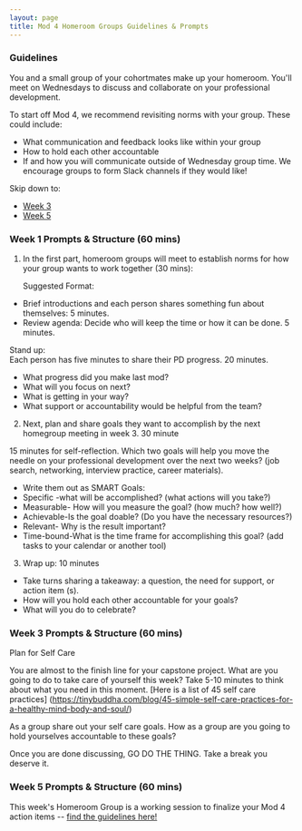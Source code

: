 ```yaml
---
layout: page
title: Mod 4 Homeroom Groups Guidelines & Prompts
---
```


### Guidelines
You and a small group of your cohortmates make up your homeroom. You'll meet on Wednesdays to discuss and collaborate on your professional development.

To start off Mod 4, we recommend revisiting norms with your group. These could include:

* What communication and feedback looks like within your group
* How to hold each other accountable
* If and how you will communicate outside of Wednesday group time. We encourage groups to form Slack channels if they would like!

Skip down to:
* [Week 3](#week-3)
* [Week 5](#week-5)

### Week 1 Prompts & Structure (60 mins)
1. In the first part, homeroom groups will meet to establish norms for how your group wants to work together (30 mins):

   Suggested Format:
  * Brief introductions and each person shares something fun about themselves: 5 minutes.
  * Review agenda: Decide who will keep the time or how it can be done. 5 minutes.

  Stand up:  
  Each person has five minutes to share their PD progress. 20 minutes.
  * What progress did you make last mod?
  * What will you focus on next?
  * What is getting in your way?
  * What support or accountability would be helpful from the team?
 
2. Next, plan and share goals they want to accomplish by the next homegroup meeting in week 3. 30 minute
   
  15 minutes for self-reflection. Which two goals will help you move the needle on your professional development over the next two weeks? (job search,   networking, interview practice, career materials).
   
 * Write them out as SMART Goals:
 * Specific -what will be accomplished? (what actions will you take?)
 * Measurable- How will you measure the goal? (how much? how well?)
 * Achievable-Is the goal doable? (Do you have the necessary resources?)
 * Relevant- Why is the result important?
 * Time-bound-What is the time frame for accomplishing this goal? (add tasks to your calendar or another tool)

3. Wrap up: 10 minutes
 * Take turns sharing a takeaway: a question, the need for support, or action item (s).
 * How will you hold each other accountable for your goals?
 * What will you do to celebrate?
 
 ### Week 3 Prompts & Structure (60 mins) <a name="week-3"></a>

  Plan for Self Care 

You are almost to the finish line for your capstone project. What are you going to do to take care of yourself this week? Take 5-10 minutes to think about what you need in this moment. [Here is a list of 45 self care practices] (https://tinybuddha.com/blog/45-simple-self-care-practices-for-a-healthy-mind-body-and-soul/)

As a group share out your self care goals. 
How as a group are you going to hold yourselves accountable to these goals?

Once you are done discussing, GO DO THE THING. Take a break you deserve it. 

### Week 5 Prompts & Structure (60 mins) <a name="week-5"></a>
This week's Homeroom Group is a working session to finalize your Mod 4 action items -- [find the guidelines here!](/module_four/week5_working_group)

